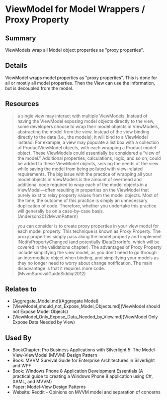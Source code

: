 # ViewModel for Model Wrappers / Proxy Property

## Summary
ViewModels wrap all Model object properties as "proxy properties".

## Details
ViewModel wraps model properties as "proxy properties". This is done for all or mostly all model properties. Then the View can use the information, but is decoupled from the model.

## Resources
> a single view may interact with multiple ViewModels. Instead of having the ViewModel exposing model objects directly to the view, some developers choose to wrap their model objects in ViewModels, abstracting the model from the view. Instead of the view binding directly to the data (i.e., the models), it will bind to a ViewModel instead.
For example, a view may populate a list box with a collection of ProductViewModel objects, with each wrapping a Product model object. These ViewModels could essentially be considered a “view of the model.” Additional properties, calculations, logic, and so on, could be added to these ViewModel objects, serving the needs of the view while saving the model from being polluted with view-related requirements.
> The big issue with the practice of wrapping all your model objects in ViewModels is the amount of overhead and additional code required to wrap each of the model objects in a ViewModel—often resulting in properties on the ViewModel that purely exist to relay property values from the model objects. Most of the time, the outcome of this practice is simply an unnecessary duplication of code. Therefore, whether you undertake this practice will generally be on a case-by-case basis. (Anderson2012MvvmPattern)

> you can consider is to create proxy properties in your view model for each model property. This technique is known as Proxy Property. The proxy properties simply pass along the model property and implement INotifyPropertyChanged (and potentially IDataErrorInfo, which will be covered in the validations chapter). The advantages of Proxy Property include simplifying the view model, as you don't need to go through an intermediate object when binding, and simplifying your models as they no longer need to worry about change notification. The main disadvantage is that it requires more code. (MvvmSurvivalGuideSiddiqi2012)


## Relates to

* [Aggregate_Model.md](Aggregate Model)
* [ViewModel_should_not_Expose_Model_Objects.md](ViewModel should not Expose Model Objects)
* [ViewModel_Only_Expose_Data_Needed_by_View.md](ViewModel Only Expose Data Needed by View)

## Used By
* BookChapter: Pro Business Applications with Silverlight 5: The Model-View-ViewModel (MVVM) Design Pattern
* Book: MVVM Survival Guide for Enterprise Architectures in Silverlight and WPF
* Book: Windows Phone 8 Application Development Essentials (A practical guide to creating a Windows Phone 8 application using C#, XAML, and MVVM)
* Paper: Model-View Design Patterns
* Website: Reddit - Opinions on MVVM model and separation of concerns

